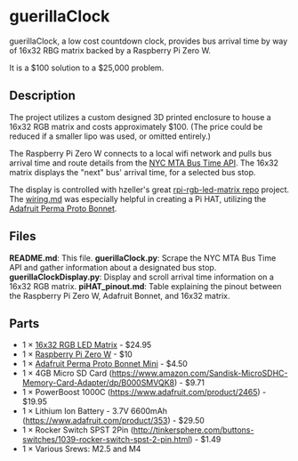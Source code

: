 # guerillaClock
guerillaClock, a low cost countdown clock, provides bus arrival time by way of 16x32 RBG matrix backed by a Raspberry Pi Zero W.

It is a $100 solution to a $25,000 problem.
## Description
The project utilizes a custom designed 3D printed enclosure to house a 16x32 RGB matrix and costs approximately $100.  (The price could be reduced if a smaller lipo was used, or omitted entirely.)

The Raspberry Pi Zero W connects to a local wifi network and pulls bus arrival time and route details from the [NYC MTA Bus Time API](http://bustime.mta.info/wiki/Developers/Index).  The 16x32 matrix displays the "next" bus' arrival time, for a selected bus stop.

The display is controlled with hzeller's great [rpi-rgb-led-matrix repo](https://github.com/hzeller/rpi-rgb-led-matrix) project.  The [wiring.md](https://github.com/hzeller/rpi-rgb-led-matrix/blob/master/wiring.md) was especially helpful in creating a Pi HAT, utilizing the [Adafruit Perma Proto Bonnet](https://www.adafruit.com/product/3203).

## Files
**README.md**: This file.
**guerillaClock.py**: Scrape the NYC MTA Bus Time API and gather information about a designated bus stop.
**guerillaClockDisplay.py**: Display and scroll arrival time information on a 16x32 RGB matrix.
**piHAT_pinout.md**: Table explaining the pinout between the Raspberry Pi Zero W, Adafruit Bonnet, and 16x32 matrix.

## Parts
* 1	×	[16x32 RGB LED Matrix](https://www.adafruit.com/product/420) - $24.95
* 1	×	[Raspberry Pi Zero W](https://www.adafruit.com/product/3400) - $10
* 1	×	[Adafruit Perma Proto Bonnet Mini](https://www.adafruit.com/product/3203) - $4.50
* 1	×	4GB Micro SD Card (https://www.amazon.com/Sandisk-MicroSDHC-Memory-Card-Adapter/dp/B000SMVQK8) - $9.71
* 1	×	PowerBoost 1000C (https://www.adafruit.com/product/2465) - $19.95
* 1	×	Lithium Ion Battery - 3.7V 6600mAh (https://www.adafruit.com/product/353) - $29.50
* 1	×	Rocker Switch SPST 2Pin (http://tinkersphere.com/buttons-switches/1039-rocker-switch-spst-2-pin.html) - $1.49
* 1	×	Various Srews: M2.5 and M4
